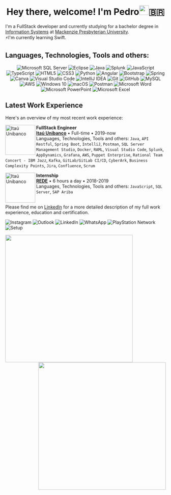 <h1 align="center">Hey there, welcome! I'm Pedro<img src="https://raw.githubusercontent.com/iampavangandhi/iampavangandhi/master/gifs/Hi.gif" width="30px">🇧🇷</h1>

I'm a FullStack developer and currently studying for a bachelor degree in <a href="https://www.mackenzie.br/en/undergraduate-programs/sao-paulo-higienopolis/information-systems">Information Systems</a> at <a href="https://www.mackenzie.br/en/universidade/meet-the-university/">Mackenzie Presbyterian University</a>.</br>
⚡️I'm currently learning Swift. 
</br>
## Languages, Technologies, Tools and others:
<p align="center">
 <!-- 
https://github.com/Ileriayo/markdown-badges#programming-languages
https://github.com/alexandresanlim/Badges4-README.md-Profile
   -->
 <!-- <img alt="Swift" src="https://img.shields.io/badge/swift-F05138.svg?style=for-the-badge&logo=swift&logoColor=white"/>
 <img alt="Xcode" src="https://img.shields.io/badge/Xcode-007ACC?style=for-the-badge&logo=Xcode&logoColor=white"/>  -->
 <img alt="Microsoft SQL Server" src="https://img.shields.io/badge/Microsoft_SQL_Server-darkred?style=for-the-badge&logo=microsoft-sql-server&logoColor=white"/>
 <img alt="Eclipse" src="https://img.shields.io/badge/Eclipse-2C2255?style=for-the-badge&logo=eclipse&logoColor=F7941E"/>
 <img alt="Java" src="https://img.shields.io/badge/java-5382a1.svg?style=for-the-badge&logo=java&logoColor=f89820"/>
 <img alt="Splunk" src="https://img.shields.io/badge/splunk-black.svg?style=for-the-badge&logo=splunk&logoColor=65A637"/>
 <img alt="JavaScript" src="https://img.shields.io/badge/javascript-323330.svg?style=for-the-badge&logo=javascript&logoColor=f0db4f"/>
 <img alt="TypeScript" src="https://img.shields.io/badge/typescript-007acc.svg?style=for-the-badge&logo=typescript&logoColor=ffffff"/>
 <img alt="HTML5" src="https://img.shields.io/badge/html_5-E44D26.svg?style=for-the-badge&logo=html5&logoColor=white"/>
 <img alt="CSS3" src="https://img.shields.io/badge/css3-2965f1.svg?style=for-the-badge&logo=css3&logoColor=white"/>
 <img alt="Python" src="https://img.shields.io/badge/python-306998.svg?style=for-the-badge&logo=python&logoColor=FFD43B"/>
 <img alt="Angular" src="https://img.shields.io/badge/angular-dd1b16.svg?style=for-the-badge&logo=angular&logoColor=white"/>
 <img alt="Bootstrap" src="https://img.shields.io/badge/bootstrap-563d7c.svg?style=for-the-badge&logo=bootstrap&logoColor=white"/>
 <img alt="Spring" src="https://img.shields.io/badge/spring_boot-%236DB33F.svg?style=for-the-badge&logo=spring&logoColor=white"/>
 <img alt="Canva" src="https://img.shields.io/badge/Canva-20C4CB.svg?style=for-the-badge&logo=Canva&logoColor=white"/>
 <img alt="Visual Studio Code" src="https://img.shields.io/badge/Visual_Studio_Code-0078d7.svg?style=for-the-badge&logo=visual-studio-code&logoColor=white"/>
 <img alt="IntelliJ IDEA" src="https://img.shields.io/badge/IntelliJ_IDEA-e32581.svg?style=for-the-badge&logo=intellij-idea&logoColor=white"/>
 <img alt="Git" src="https://img.shields.io/badge/git-f34f29.svg?style=for-the-badge&logo=git&logoColor=white"/>
 <img alt="GitHub" src="https://img.shields.io/badge/github-211F1F.svg?style=for-the-badge&logo=github&logoColor=7DBBE6"/>
 <img alt="MySQL" src="https://img.shields.io/badge/mysql-00758F.svg?style=for-the-badge&logo=mysql&logoColor=F29111"/>
 <img alt="AWS" src="https://img.shields.io/badge/AWS-FF9900.svg?style=for-the-badge&logo=amazon-aws&logoColor=black"/>
 <img alt="Windows 10" src="https://img.shields.io/badge/Windows_10-00adef?style=for-the-badge&logo=windows&logoColor=white" />
 <img alt="macOS" src="https://img.shields.io/badge/macOS-555555?style=for-the-badge&logo=macos&logoColor=white">
 <img alt="Postman" src="https://img.shields.io/badge/Postman-white?style=for-the-badge&logo=postman&logoColor=EF5B25" />
 <img alt="Microsoft Word" src="https://img.shields.io/badge/Microsoft_Word-2B579A?style=for-the-badge&logo=microsoft-word&logoColor=white" />
 <img alt="Microsoft PowerPoint" src="https://img.shields.io/badge/Microsoft_PowerPoint-B7472A?style=for-the-badge&logo=microsoft-powerpoint&logoColor=white" />
 <img alt="Microsoft Excel" src="https://img.shields.io/badge/Microsoft_Excel-217346?style=for-the-badge&logo=microsoft-excel&logoColor=white" />
</p>


<!--
**PedroDaspett/pedrodaspett** is a ✨ _special_ ✨ repository because its `README.md` (this file) appears on your GitHub profile.
Welcome to my GitHub page
Here are some ideas to get you started:

- 🔭 I’m currently working on ...
- 🌱 I’m currently learning ...
- 👯 I’m looking to collaborate on ...
- 🤔 I’m looking for help with ...
- 💬 Ask me about ...
- 📫 How to reach me: ...
- 😄 Pronouns: ...
- ⚡ Fun fact: ...
-->

## Latest Work Experience
Here's an overview of my most recent work experience:

[<img align="left" height="94px" width="94px" alt="Itaú Unibanco" src="https://www.itau.com.br/content/dam/itau/varejo/logo-app-Itau.png"/>](https://www.itau.com.br/relacoes-com-investidores/Default.aspx?linguagem=en#)

**FullStack Engineer** \
[**Itaú Unibanco**](https://www.itau.com.br/relacoes-com-investidores/Default.aspx?linguagem=en#) • Full-time • 2019-now \
Languages, Technologies, Tools and others: `Java`, `API Restful`, `Spring Boot`, `IntelliJ`, `Postman`, `SQL Server Management Studio`, `Docker`, `RAML`, `Visual Studio Code`, `Splunk`, `AppDynamics`, `Grafana`, `AWS`, `Puppet Enterprise`, `Rational Team Concert - IBM Jazz`, `Kafka`, `GitLab/GitLab CI/CD`, `CyberArk`, `Business Complexity Points`, `Jira`, `Confluence`, `Scrum`
<!-- Featured Projects: [salt-lint](https://github.com/warpnet/salt-lint), [vscode-salt-lint](https://github.com/warpnet/vscode-salt-lint) -->

[<img align="left" height="94px" width="94px" alt="Itaú Unibanco" border-radius="50px" src="https://www.traycorp.com.br/wp-content/uploads/2020/03/redecard.jpg"/>](https://www.userede.com.br)

**Internship** \
[**REDE**](https://www.userede.com.br) • 6 hours a day • 2018-2019 \
Languages, Technologies, Tools and others: `JavaScript`, `SQL Server`, `SAP Ariba`
<br/>
<br/>
<p>Please find me on <a href="linkedin.com/in/pedrodaspett">LinkedIn</a> for a more detailed description of my full work experience, education and certification.</p>
<p>
 <img alt="Instagram" src="https://img.shields.io/badge/Instagram-%23E4405F.svg?style=for-the-badge&logo=Instagram&logoColor=white"/>
 
 <img alt="Outlook" src="https://img.shields.io/badge/Microsoft_Outlook-0078D4?style=for-the-badge&logo=microsoft-outlook&logoColor=white" />
 
 <img alt="LinkedIn" src="https://img.shields.io/badge/linkedin-%230077B5.svg?style=for-the-badge&logo=linkedin&logoColor=white"/>
 
 <img alt="WhatsApp" src="https://img.shields.io/badge/WhatsApp-25D366?style=for-the-badge&logo=whatsapp&logoColor=white"/>
 
 <img alt="PlayStation Network" src="https://img.shields.io/badge/PlayStation-003791?style=for-the-badge&logo=playstation&logoColor=white"/>
 
 <img alt="Setup" src="https://img.shields.io/badge/Apple-MacBook_Pro_M1_2020-999999?style=for-the-badge&logo=apple&logoColor=white"/>
</p>

<!-- Find me on:
<p>
<a href="https://www.linkedin.com/in/michael-hoffmann-3b8933b1">
<img src="https://img.shields.io/badge/linkedin-%230077B5.svg?&style=for-the-badge&logo=linkedin&logoColor=white" height=25>
</a>
<a href="https://www.instagram.com/pedrodaspett/">
<img src="https://img.shields.io/badge/instagram-%23E4405F.svg?&style=for-the-badge&logo=instagram&logoColor=white" height=25>
</a>
<a href="https://medium.com/@MokkappsDev">
<img src="https://img.shields.io/badge/medium-%2312100E.svg?&style=for-the-badge&logo=medium&logoColor=white" height=25>
</a>
<a href="https://dev.to/mokkapps">
<img src="https://img.shields.io/badge/DEV.TO-%230A0A0A.svg?&style=for-the-badge&logo=dev-dot-to&logoColor=white" height=25>
</a>
</p>

Please find me on [LinkedIn](https://www.linkedin.com/in/roaldnefs/) for a more detailed description of my full work experience, education and certification.
 -->
 
<!-- [![Spotify](https://spotify-readme.sp-xd.vercel.app/api/spotify)](https://open.spotify.com/user/315p6dnganzjr7cgx3igzvjnbfne) <br> -->

<!-- How to build Language and GitHub stats cards: https://github.com/anuraghazra/github-readme-stats -->
<a href="https://github.com/PedroDaspett?tab=repositories">
  <img align="left" width="400px" src="https://github-readme-stats.vercel.app/api/top-langs/?username=pedrodaspett&layout=compact&theme=dracula" border-radius="21px"/>
</a>
<a href="https://github.com/PedroDaspett?tab=repositories">
  <img align="right" width="400px" src="https://github-readme-stats.vercel.app/api?username=pedrodaspett&theme=dracula&count_private=true&show_icons=true" border-radius="21px"/>
</a>
